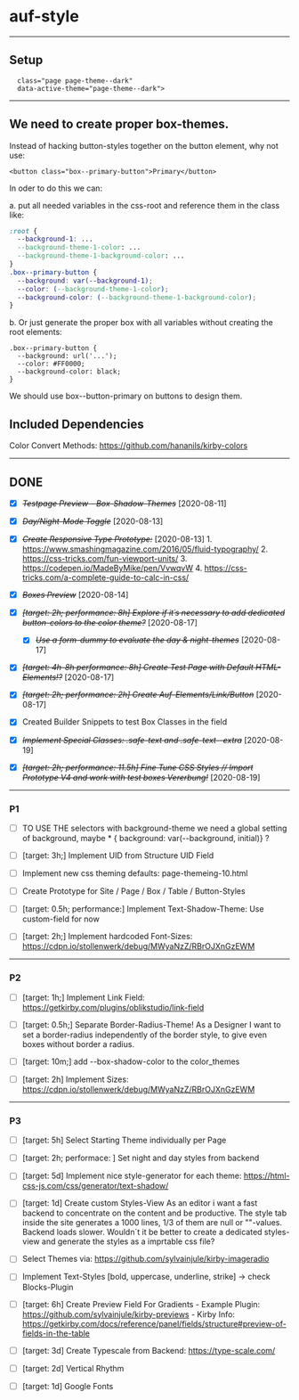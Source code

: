 # auf-style

- - - - - - - - - - - - - - - - - - - - - - - - - - - - - - - - - - - - -

## Setup

```<body 
  class="page page-theme--dark" 
  data-active-theme="page-theme--dark">
```
- - - - - - - - - - - - - - - - - - - - - - - - - - - - - - - - - - - - -

## We need to create proper box-themes.

Instead of hacking button-styles together on the button element, why not use:

```<button class="box--primary-button">Primary</button>```

In oder to do this we can:

a. put all needed variables in the css-root and reference them in the class like:

```css
:root {
  --background-1: ...
  --background-theme-1-color: ...
  --background-theme-1-background-color: ...
}
.box--primary-button {
  --background: var(--background-1);
  --color: (--background-theme-1-color);
  --background-color: (--background-theme-1-background-color);
}
```

b. Or just generate the proper box with all variables without creating the root elements:

```
.box--primary-button {
  --background: url('...');
  --color: #FF0000;
  --background-color: black;
}
```

We should use box--button-primary on buttons to design them.

## Included Dependencies

Color Convert Methods:
<https://github.com/hananils/kirby-colors>

- - - - - - - - - - - - - - - - - - - - - - - - - - - - - - - - - - - - -

## DONE

* [X] ~~*Testpage Preview - Box-Shadow-Themes*~~ [2020-08-11]

* [X] ~~*Day/Night-Mode Toggle*~~ [2020-08-13]

* [X] ~~*Create Responsive Type Prototype:*~~ [2020-08-13] 
      1. <https://www.smashingmagazine.com/2016/05/fluid-typography/>
      2. <https://css-tricks.com/fun-viewport-units/>
      3. <https://codepen.io/MadeByMike/pen/VvwqvW>
      4. <https://css-tricks.com/a-complete-guide-to-calc-in-css/>

* [X] ~~*Boxes Preview*~~ [2020-08-14]

* [X] ~~*[target: 2h; performance: 8h] Explore if it´s necessary to add dedicated button-colors to the color theme?*~~ [2020-08-17]
  * [X] ~~*Use a form-dummy to evaluate the day & night-themes*~~ [2020-08-17]

* [X] ~~*[target: 4h-8h performance: 8h] Create Test Page with Default HTML-Elements!?*~~ [2020-08-17]

* [X] ~~*[target: 2h; performance: 2h] Create Auf-Elements/Link/Button*~~ [2020-08-17]

* [x] Created Builder Snippets to test Box Classes in the field

* [X] ~~*Implement Special Classes: .safe-text and .safe-text--extra*~~ [2020-08-19]

* [X] ~~*[target: 2h; performance: 11.5h] Fine Tune CSS Styles // Import Prototype V4 and work with test boxes Vererbung!*~~ [2020-08-19]

- - - - - - - - - - - - - - - - - - - - - - - - - - - - - - - - - - - - -

### P1

* [ ] TO USE THE selectors with background-theme we need a global setting of background, maybe  * { background: var(--background, initial)} ?

* [ ] [target: 3h;] Implement UID from Structure UID Field

* [ ] Implement new css theming defaults: page-themeing-10.html

* [ ] Create Prototype for Site / Page / Box / Table / Button-Styles

* [ ] [target: 0.5h; performance:] Implement Text-Shadow-Theme: Use custom-field for now

* [ ] [target: 2h;] Implement hardcoded Font-Sizes: <https://cdpn.io/stollenwerk/debug/MWyaNzZ/RBrOJXnGzEWM>

- - - - - - - - - - - - - - - - - - - - - - - - - - - - - - - - - - - - -

### P2

* [ ] [target: 1h;] Implement Link Field: https://getkirby.com/plugins/oblikstudio/link-field

* [ ] [target: 0.5h;] Separate Border-Radius-Theme! As a Designer I want to set a border-radius independently of the border style, to give even boxes without border a radius.

* [ ] [target: 10m;] add --box-shadow-color to the color_themes


* [ ] [target: 2h] Implement Sizes: <https://cdpn.io/stollenwerk/debug/MWyaNzZ/RBrOJXnGzEWM>

- - - - - - - - - - - - - - - - - - - - - - - - - - - - - - - - - - - - -

### P3

* [ ] [target: 5h] Select Starting Theme individually per Page

* [ ] [target: 2h; performace: ] Set night and day styles from backend

* [ ] [target: 5d] Implement nice style-generator for each theme: https://html-css-js.com/css/generator/text-shadow/

* [ ] [target: 1d] Create custom Styles-View
As an editor i want a fast backend to concentrate on the content and be productive. The style tab inside the site generates a 1000 lines, 1/3 of them are null or ""-values. Backend loads slower. Wouldn´t it be better to create a dedicated styles-view and generate the styles as a imprtable css file?

* [ ] Select Themes via: https://github.com/sylvainjule/kirby-imageradio

* [ ] Implement Text-Styles [bold, uppercase, underline, strike] -> check Blocks-Plugin

* [ ] [target: 6h] Create Preview Field For Gradients
      - Example Plugin: <https://github.com/sylvainjule/kirby-previews>
      - Kirby Info: <https://getkirby.com/docs/reference/panel/fields/structure#preview-of-fields-in-the-table>

* [ ] [target: 3d] Create Typescale from Backend: <https://type-scale.com/>

* [ ] [target: 2d] Vertical Rhythm

* [ ] [target: 1d] Google Fonts

